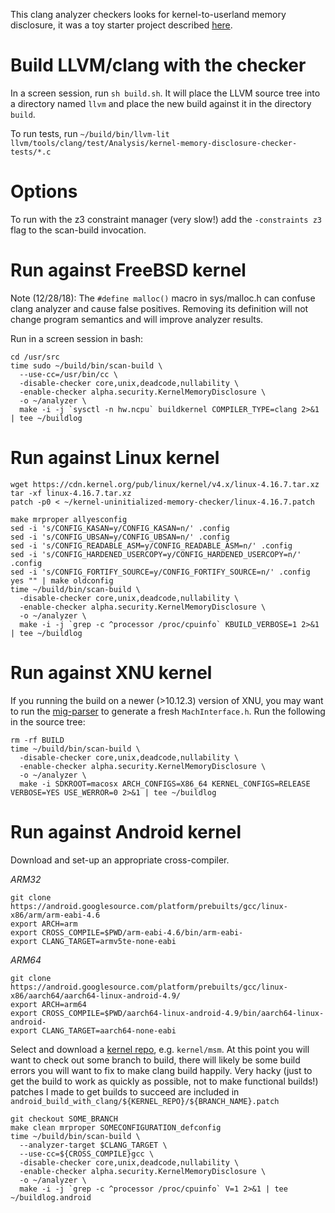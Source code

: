 This clang analyzer checkers looks for kernel-to-userland memory disclosure, it was a toy starter project described [here](https://tsyrklevich.net/2017/03/27/kernel-clang-analyzer/).

# Build LLVM/clang with the checker

In a screen session, run `sh build.sh`. It will place the LLVM source tree into a directory named `llvm` and place the new build against it in the directory `build`.

To run tests, run `~/build/bin/llvm-lit llvm/tools/clang/test/Analysis/kernel-memory-disclosure-checker-tests/*.c`

# Options

To run with the z3 constraint manager (very slow!) add the `-constraints z3` flag to the scan-build invocation.

# Run against FreeBSD kernel

Note (12/28/18): The `#define malloc()` macro in sys/malloc.h can confuse clang analyzer and cause false positives. Removing its definition will not change program semantics and will improve analyzer results.

Run in a screen session in bash:

    cd /usr/src
    time sudo ~/build/bin/scan-build \
      --use-cc=/usr/bin/cc \
      -disable-checker core,unix,deadcode,nullability \
      -enable-checker alpha.security.KernelMemoryDisclosure \
      -o ~/analyzer \
      make -i -j `sysctl -n hw.ncpu` buildkernel COMPILER_TYPE=clang 2>&1 | tee ~/buildlog

# Run against Linux kernel

    wget https://cdn.kernel.org/pub/linux/kernel/v4.x/linux-4.16.7.tar.xz
    tar -xf linux-4.16.7.tar.xz
    patch -p0 < ~/kernel-uninitialized-memory-checker/linux-4.16.7.patch

    make mrproper allyesconfig
    sed -i 's/CONFIG_KASAN=y/CONFIG_KASAN=n/' .config
    sed -i 's/CONFIG_UBSAN=y/CONFIG_UBSAN=n/' .config
    sed -i 's/CONFIG_READABLE_ASM=y/CONFIG_READABLE_ASM=n/' .config
    sed -i 's/CONFIG_HARDENED_USERCOPY=y/CONFIG_HARDENED_USERCOPY=n/' .config
    sed -i 's/CONFIG_FORTIFY_SOURCE=y/CONFIG_FORTIFY_SOURCE=n/' .config
    yes "" | make oldconfig
    time ~/build/bin/scan-build \
      -disable-checker core,unix,deadcode,nullability \
      -enable-checker alpha.security.KernelMemoryDisclosure \
      -o ~/analyzer \
      make -i -j `grep -c ^processor /proc/cpuinfo` KBUILD_VERBOSE=1 2>&1 | tee ~/buildlog

# Run against XNU kernel

If you running the build on a newer (>10.12.3) version of XNU, you may want to run the [mig-parser](https://github.com/vlad902/mig-parser) to generate a fresh `MachInterface.h`. Run the following in the source tree:

    rm -rf BUILD
    time ~/build/bin/scan-build \
      -disable-checker core,unix,deadcode,nullability \
      -enable-checker alpha.security.KernelMemoryDisclosure \
      -o ~/analyzer \
      make -i SDKROOT=macosx ARCH_CONFIGS=X86_64 KERNEL_CONFIGS=RELEASE VERBOSE=YES USE_WERROR=0 2>&1 | tee ~/buildlog

# Run against Android kernel

Download and set-up an appropriate cross-compiler.

*ARM32*

    git clone https://android.googlesource.com/platform/prebuilts/gcc/linux-x86/arm/arm-eabi-4.6
    export ARCH=arm
    export CROSS_COMPILE=$PWD/arm-eabi-4.6/bin/arm-eabi-
    export CLANG_TARGET=armv5te-none-eabi

*ARM64*

    git clone https://android.googlesource.com/platform/prebuilts/gcc/linux-x86/aarch64/aarch64-linux-android-4.9/
    export ARCH=arm64
    export CROSS_COMPILE=$PWD/aarch64-linux-android-4.9/bin/aarch64-linux-android-
    export CLANG_TARGET=aarch64-none-eabi

Select and download a [kernel repo](https://source.android.com/source/building-kernels.html), e.g. `kernel/msm`.  At this point you will want to check out some branch to build, there will likely be some build errors you will want to fix to make clang build happily. Very hacky (just to get the build to work as quickly as possible, not to make functional builds!) patches I made to get builds to succeed are included in `android_build_with_clang/${KERNEL_REPO}/${BRANCH_NAME}.patch`

    git checkout SOME_BRANCH
    make clean mrproper SOMECONFIGURATION_defconfig
    time ~/build/bin/scan-build \
      --analyzer-target $CLANG_TARGET \
      --use-cc=${CROSS_COMPILE}gcc \
      -disable-checker core,unix,deadcode,nullability \
      -enable-checker alpha.security.KernelMemoryDisclosure \
      -o ~/analyzer \
      make -i -j `grep -c ^processor /proc/cpuinfo` V=1 2>&1 | tee ~/buildlog.android
